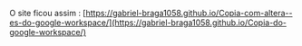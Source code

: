O site ficou assim : [https://gabriel-braga1058.github.io/Copia-com-altera--es-do-google-workspace/](https://gabriel-braga1058.github.io/Copia-do-google-workspace/)
